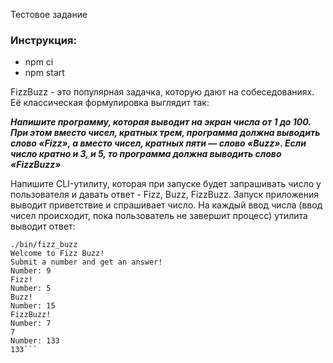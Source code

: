 Тестовое задание

### Инструкция:
- npm ci
- npm start

FizzBuzz - это популярная задачка, которую дают на собеседованиях. Её классическая формулировка выглядит так:

***Напишите программу, которая выводит на экран числа от 1 до 100. При этом вместо чисел, кратных трем, программа должна выводить слово «Fizz», а вместо чисел, кратных пяти — слово «Buzz». Если число кратно и 3, и 5, то программа должна выводить слово «FizzBuzz»***

Напишите CLI-утилиту, которая при запуске будет запрашивать число у пользователя и давать ответ - Fizz, Buzz, FizzBuzz. Запуск приложения выводит приветствие и спрашивает число. На каждый ввод числа (ввод чисел происходит, пока пользователь не завершит процесс) утилита выводит ответ:

```# Пример запуска приложения
./bin/fizz_buzz
Welcome to Fizz Buzz!
Submit a number and get an answer!
Number: 9
Fizz!
Number: 5
Buzz!
Number: 15
FizzBuzz!
Number: 7
7
Number: 133
133```

